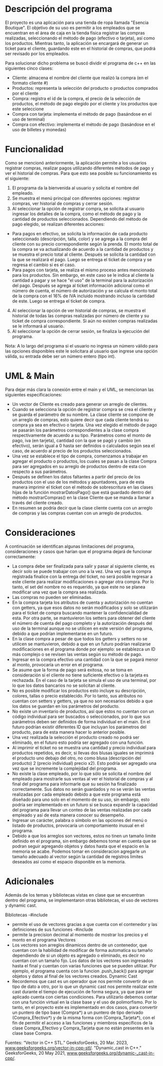 # Descripción del programa
El proyecto es una aplicación para una tienda de ropa llamada "Esencia Boutique". El objetivo de su uso es permitir a los empleados que se encuentran en el área de caja en la tienda física registrar las compras realizadas, seleccionando el método de pago (efectivo o tarjeta), así como los productos. Mientras tanto, la aplicación se encargará de generar un ticket para el cliente, guardando este en el historial de compras, que podrá ser revisado por los empleados. 

Para solucionar dicho problema se buscó dividir el programa de c++ en las siguientes cinco clases:
- Cliente: almacena el nombre del cliente que realizó la compra (en el formato cliente #)
- Productos: representa la selección del producto o productos comprados por el cliente 
- Compra: registra el id de la compra, el precio de la selección de productos, el método de pago elegido por el cliente y los productos que este seleccione
- Compra con tarjeta: implementa el método de pago (basándose en el uso de terminal)
- Compra con efectivo: implementa el método de pago (basándose en el uso de billetes y monedas)

# Funcionalidad
Como se mencionó anteriormente, la aplicación permite a los usuarios registrar compras, realizar pagos utilizando diferentes métodos de pago y ver el historial de compras. Para que esto sea posible su funcionamiento es el siguiente:

1. El programa da la bienvenida al usuario y solicita el nombre del empleado. 
2. Se muestra el menú principal con diferentes opciones: registrar compras, ver historial de compras y cerrar sesión.
3. Al seleccionar la opción de registrar compra, se solicita al usuario ingresar los detalles de la compra, como el método de pago y la cantidad de productos seleccionados. Dependiendo del método de pago elegido, se realizan diferentes acciones:
- Para pagos en efectivo, se solicita la información de cada producto seleccionado (descripción, talla, color) y se agrega a la compra del cliente con su precio correspondiente según la prenda. El monto total de la compra se va actualizando de acuerdo a la cantidad de productos y se muestra el precio total al cliente. Después se solicita la cantidad con la que se realizará el pago. Luego se entrega el ticket de compra y se regresa el cambio si es el caso.
- Para pagos con tarjeta, se realiza el mismo proceso antes mencionado para los productos. Sin embargo, en este caso se le indica al cliente la cantidad a pagar y se hace "el uso" de la terminal para la autorización del pago. Después se agrega al ticket información adicional como el número de cuenta, el número de autorización y se calcula el monto total de la compra con el 16% de IVA incluido mostrando incluso la cantidad de este. Luego se entrega el ticket de compra.
4. Al seleccionar la opción de ver historial de compras, se muestra el historial de todas las compras realizadas por número de cliente y su ticket de compra correspondiente. Si aún no existen compras realizadas se le informará al usuario. 
5. Al seleccionar la opción de cerrar sesión, se finaliza la ejecución del programa.

Nota: A lo largo del programa si el usuario no ingresa un número válido para las opciones disponibles este le solicitara al usuario que ingrese una opción válida, su entrada debe ser un número entero (tipo int). 

# UML & Main
Para dejar más clara la conexión entre el main y el UML, se mencionan las siguientes especificaciones: 
- Un vector de Cliente es creado para generar un arreglo de clientes. 
- Cuando se selecciona la opción de registrar compra se crea el cliente y se guarda el parámetro de su nombre. La clase cliente se compone de un arreglo de compras, esto quiere decir que cada cliente tendrá su compra ya sea en efectivo o tarjeta. Una vez elegido el método de pago se pasarán los parámetros correspondientes a la clase compra respectivamente de acuerdo a su tipo. Parámetros como el monto de pago, iva (en tarjeta), cantidad con la que se pagó y cambio (en efectivo), serán igual a 0 hasta ser definidos o calculados según sea el caso, de acuerdo al precio de los productos seleccionados. 
- Una vez se establece el tipo de compra, comenzamos a trabajar en agregar el producto o productos, los cuales se pasan a la clase Compra para ser agregados en su arreglo de productos dentro de esta con respecto a sus parámetros.
- Después se definen los datos faltantes a partir del precio de los productos con el uso de los métodos y apuntadores, para de esta manera imprimir el ticket con el método de sobrescritura en las clases hijas de la función mostrarDatosPago() que está guardado dentro del método mostrarCompras() en la clase Cliente que se manda a llamar a través del cliente creado.
- En resumen se podría decir que la clase cliente cuenta con un arreglo de compras y las compras cuentan con un arreglo de productos. 

# Consideraciones
A continuación se identifican algunas limitaciones del programa, consideraciones y casos que harían que el programa dejará de funcionar correctamente: 
- La compra debe ser finalizada para salir y pasar al siguiente cliente, es decir solo se puede trabajar con uno a la vez. Una vez que la compra registrada finalice con la entrega del ticket, no será posible regresar a este cliente para realizar modificaciones o agregar otra compra. Por lo tanto, el set del nombre no es requerido, ya que este no se planea modificar una vez que la compra sea realizada. 
- Las compras no pueden ser eliminadas. 
- En la compra tarjeta los atributos de cuenta y autorización no cuentan con getters, ya que esos datos no serán modificados y solo se utilizarán para el ticket de compra buscando mantener la confidencialidad de esta. Por otra parte, se mantuvieron los setters para obtener del cliente el número de cuenta del pago completo y la autorización después del uso de la terminal aunque no se utilicen en este versión del programa, debido a que podrían implementarse en un futuro. 
- En la clase compra a pesar de que todos los getters y setters no se utilicen se mantuvieron, debido a que en un futuro podrían realizarse modificaciones en el programa donde por ejemplo: se establezca un ID más complejo o se revisen las ventas según su método de pago. 
- Ingresar en la compra efectivo una cantidad con la que se pagará menor al monto, provocaría un error en el programa. 
- Se asume que la forma de pago será exitosa, no se toma en consideración si el cliente no tiene suficiente efectivo o la tarjeta es rechazada. En el caso de la tarjeta se simula el uso de una terminal, por lo que los datos bancarios no se solicitan al cliente. 
- No es posible modificar los productos esto incluye su descripción, colores, tallas o precio establecido. Por lo tanto, sus atributos no cuentan con setters y getters, ya que no son necesarios debido a que los datos se guardan en los parámetros del producto.
- No existe un inventario de productos, así que estos no cuentan con un código individual para ser buscados o seleccionados, por lo que sus parámetros deben ser definidos de forma individual en el main. En el futuro podrían existir diferentes ID que incluyan los parámetros del producto, para de esta manera hacer lo anterior posible. 
- Una vez realizada la selección el producto creado no podrá ser eliminado, en el futuro esto podría ser agregado con una función. 
- Al imprimir el ticket no se muestra una cantidad y precio individual para productos repetidos, es decir, si llevas dos blusas iguales se imprimirá el producto uno debajo del otro, no como blusa (descripción del producto) 2 (precio individual) precio x2). Esto podría ser agregado una vez que se incremente la complejidad del programa.  
- No existe la clase empleado, por lo que sólo se solicita el nombre del empleado para mostrarle sus ventas al ver el historial de compras y al final del programa para informarle que su sesión ha finalizado correctamente. Sus datos no serán guardados y no se verán las ventas realizadas por cada empleado debido a que este programa está diseñado para uno solo en el momento de su uso, sin embargo, esto podría ser implementado en un futuro si se busca expandir la capacidad del programa para llevar un conteo de las ventas realizadas por cada empleado y así de esta manera conocer su desempeño.
- Ingresar un carácter, palabra o símbolo en las opciones del menú o listado de productos, provocaría un comportamiento inusual en el programa.
- Debido a que los arreglos son vectores, estos no tinen un tamaño limite definido en el programa, sin embargo debemos tomar en cuenta que se podran seguir agregando objetos y datos hasta que el espacio en la memoria se acabe. Podemos tomar en consideracion agregarle un tamaño adecuado al vector según la cantidad de registros limites deseados así como el espacio disponible en la memoria. 

# Adicionales 
Además de los temas y bibliotecas vistas en clase que se encuentran dentro del programa, se implementaron otras bibliotecas, el uso de vectores y dynamic cast. 

Bibliotecas
-#include <vector>
  - permite el uso de vectores gracias a que cuenta con el contenedor y las definiciones de sus funciones 
-#include <iomanip>
  - permite la precision decimal al momento de mostrar los precios y el monto en el programa 
Vectores
- Los vectores son arreglos dinamicos dentro de un contenedor, que cuentan con la habilidad de modificar de forma automatica su tamaño dependiendo de si un objeto es agregado o eliminado, es decir no cuentan con un tamaño fijo. Los datos de los vectores son ingresados hasta el final y cuentan con varias funciones que se pueden utilizar. Por ejemplo, el programa cuenta con la funcion .push_back() para agregar objetos y datos al final de los vectores creados. 
Dynamic Cast 
- Recordemos que cast es un operador que nos permite convertir de un tipo de dato a otro, por lo que un dynamic cast nos permite realizar este cast durante el tiempo de ejecución de forma segura, ya que para ser aplicado cuenta con ciertas condiciones. Para utilizarlo debemos contar con una función virtual en la clase base y el uso de polimorfismo. Por lo tanto, en el proyecto este es implementado en dos casos, para convertir un puntero de tipo base (Compra*) a un puntero de tipo derivado (Compra_Efectivo*) y de la misma forma con (Compra_Tarjeta*), con el fin de permitir el acceso a las funciones y miembros específicos de la clase Compra_Efectivo y Compra_Tarjeta que no están presentes en la clase base Compra.

Fuentes: 
“Vector in C++ STL.” GeeksforGeeks, 20 Mar. 2023, www.geeksforgeeks.org/vector-in-cpp-stl/. 
"Dynamic_cast in C++." GeeksforGeeks, 20 May 2021, www.geeksforgeeks.org/dynamic-_cast-in-cpp/.
